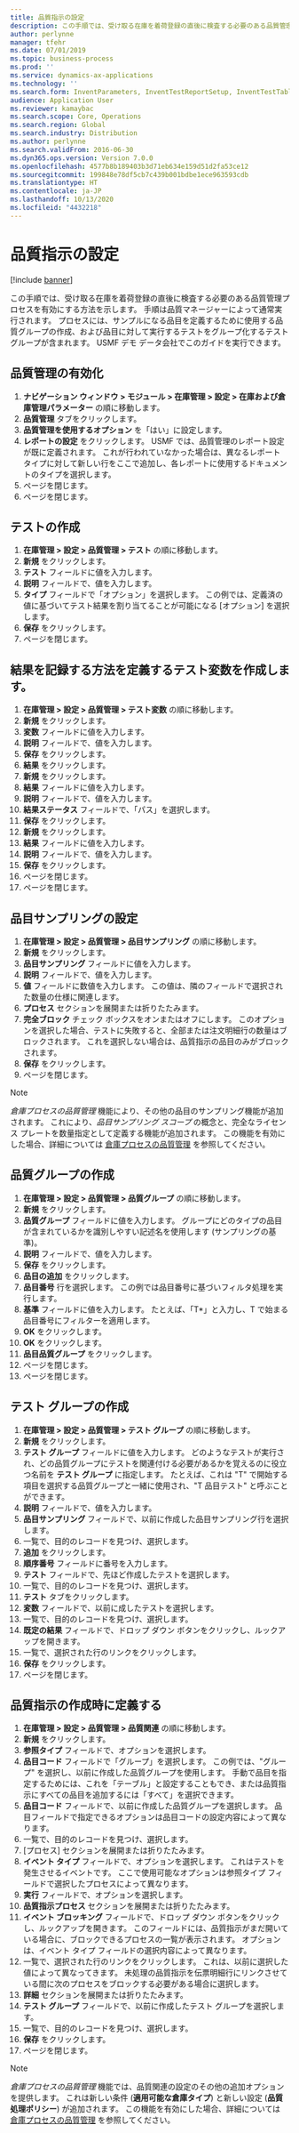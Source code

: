 ```yaml
---
title: 品質指示の設定
description: この手順では、受け取る在庫を着荷登録の直後に検査する必要のある品質管理プロセスを有効にする方法を示します。
author: perlynne
manager: tfehr
ms.date: 07/01/2019
ms.topic: business-process
ms.prod: ''
ms.service: dynamics-ax-applications
ms.technology: ''
ms.search.form: InventParameters, InventTestReportSetup, InventTestTable, DefaultDashboard, InventTestVariable, InventTestVariableOutcome, InventItemSampling, InventTestQualityGroup, InventTestItemQualityGroupAdd, SysQueryForm, InventTestItemQualityGroup, InventTestGroup, InventTestAssociationTable
audience: Application User
ms.reviewer: kamaybac
ms.search.scope: Core, Operations
ms.search.region: Global
ms.search.industry: Distribution
ms.author: perlynne
ms.search.validFrom: 2016-06-30
ms.dyn365.ops.version: Version 7.0.0
ms.openlocfilehash: 4577b8b189403b3d71eb634e159d51d2fa53ce12
ms.sourcegitcommit: 199848e78df5cb7c439b001bdbe1ece963593cdb
ms.translationtype: HT
ms.contentlocale: ja-JP
ms.lasthandoff: 10/13/2020
ms.locfileid: "4432218"
---
```

# <a name="set-up-quality-orders"></a>品質指示の設定

[!include [banner](../../includes/banner.md)]

この手順では、受け取る在庫を着荷登録の直後に検査する必要のある品質管理プロセスを有効にする方法を示します。 手順は品質マネージャーによって通常実行されます。 プロセスには、サンプルになる品目を定義するために使用する品質グループの作成、および品目に対して実行するテストをグループ化するテスト グループが含まれます。 USMF デモ データ会社でこのガイドを実行できます。


## <a name="enable-quality-management"></a>品質管理の有効化
1. **ナビゲーション ウィンドウ > モジュール > 在庫管理 > 設定 > 在庫および倉庫管理パラメーター** の順に移動します。
2. **品質管理** タブをクリックします。
3. **品質管理を使用するオプション** を「はい」に設定します。
4. **レポートの設定** をクリックします。 USMF では、品質管理のレポート設定が既に定義されます。 これが行われていなかった場合は、異なるレポート タイプに対して新しい行をここで追加し、各レポートに使用するドキュメントのタイプを選択します。  
5. ページを閉じます。
6. ページを閉じます。

## <a name="create-a-test"></a>テストの作成
1. **在庫管理 > 設定 > 品質管理 > テスト** の順に移動します。
2. **新規** をクリックします。
3. **テスト** フィールドに値を入力します。
4. **説明** フィールドで、値を入力します。
5. **タイプ** フィールドで「オプション」を選択します。 この例では、定義済の値に基づいてテスト結果を割り当てることが可能になる [オプション] を選択します。  
6. **保存** をクリックします。
7. ページを閉じます。

## <a name="create-test-variables-to-define-the-way-test-results-are-recorded"></a>結果を記録する方法を定義するテスト変数を作成します。
1. **在庫管理 > 設定 > 品質管理 > テスト変数** の順に移動します。
2. **新規** をクリックします。
3. **変数** フィールドに値を入力します。
4. **説明** フィールドで、値を入力します。
5. **保存** をクリックします。
6. **結果** をクリックします。
7. **新規** をクリックします。
8. **結果** フィールドに値を入力します。
9. **説明** フィールドで、値を入力します。
10. **結果ステータス** フィールドで、「パス」を選択します。
11. **保存** をクリックします。
12. **新規** をクリックします。
13. **結果** フィールドに値を入力します。
14. **説明** フィールドで、値を入力します。
15. **保存** をクリックします。
16. ページを閉じます。
17. ページを閉じます。

## <a name="set-up-item-sampling"></a>品目サンプリングの設定
1. **在庫管理 > 設定 > 品質管理 > 品目サンプリング** の順に移動します。
2. **新規** をクリックします。
3. **品目サンプリング** フィールドに値を入力します。
4. **説明** フィールドで、値を入力します。
5. **値** フィールドに数値を入力します。 この値は、隣のフィールドで選択された数量の仕様に関連します。  
6. **プロセス** セクションを展開または折りたたみます。
7. **完全ブロック** チェック ボックスをオンまたはオフにします。 このオプションを選択した場合、テストに失敗すると、全部または注文明細行の数量はブロックされます。 これを選択しない場合は、品質指示の品目のみがブロックされます。  
8. **保存** をクリックします。
9. ページを閉じます。

> [!NOTE]
> *倉庫プロセスの品質管理* 機能により、その他の品目のサンプリング機能が追加されます。 これにより、*品目サンプリング スコープ* の概念と、完全なライセンス プレートを数量指定として定義する機能が追加されます。 この機能を有効にした場合、詳細については [倉庫プロセスの品質管理](../quality-management-for-warehouses-processes.md) を参照してください。

## <a name="create-a-quality-group"></a>品質グループの作成
1. **在庫管理 > 設定 > 品質管理 > 品質グループ** の順に移動します。
2. **新規** をクリックします。
3. **品質グループ** フィールドに値を入力します。 グループにどのタイプの品目が含まれているかを識別しやすい記述名を使用します (サンプリングの基準)。  
4. **説明** フィールドで、値を入力します。
5. **保存** をクリックします。
6. **品目の追加** をクリックします。
7. **品目番号** 行を選択します。 この例では品目番号に基づいフィルタ処理を実行します。  
8. **基準** フィールドに値を入力します。 たとえば、「T*」と入力し、T で始まる品目番号にフィルターを適用します。  
9. **OK** をクリックします。
10. **OK** をクリックします。
11. **品目品質グループ** をクリックします。
12. ページを閉じます。
13. ページを閉じます。

## <a name="create-a-test-group"></a>テスト グループの作成
1. **在庫管理 > 設定 > 品質管理 > テスト グループ** の順に移動します。
2. **新規** をクリックします。
3. **テスト グループ** フィールドに値を入力します。 どのようなテストが実行され、どの品質グループにテストを関連付ける必要があるかを覚えるのに役立つ名前を **テスト グループ** に指定します。 たとえば、これは "T" で開始する項目を選択する品質グループと一緒に使用され、"T 品目テスト" と呼ぶことができます。  
4. **説明** フィールドで、値を入力します。
5. **品目サンプリング** フィールドで、以前に作成した品目サンプリング行を選択します。
6. 一覧で、目的のレコードを見つけ、選択します。
7. **追加** をクリックします。
8. **順序番号** フィールドに番号を入力します。
9. **テスト** フィールドで、先ほど作成したテストを選択します。
10. 一覧で、目的のレコードを見つけ、選択します。
11. **テスト** タブをクリックします。
12. **変数** フィールドで、以前に成したテストを選択します。
13. 一覧で、目的のレコードを見つけ、選択します。
14. **既定の結果** フィールドで、ドロップ ダウン ボタンをクリックし、ルックアップを開きます。
15. 一覧で、選択された行のリンクをクリックします。
16. **保存** をクリックします。
17. ページを閉じます。

## <a name="define-when-quality-orders-will-be-created"></a>品質指示の作成時に定義する
1. **在庫管理 > 設定 > 品質管理 > 品質関連** の順に移動します。
2. **新規** をクリックします。
3. **参照タイプ** フィールドで、オプションを選択します。
4. **品目コード** フィールドで「グループ」を選択します。 この例では、"グループ" を選択し、以前に作成した品質グループを使用します。 手動で品目を指定するためには、これを「テーブル」と設定することもでき、または品質指示にすべての品目を追加するには「すべて」を選択できます。  
5. **品目コード** フィールドで、以前に作成した品質グループを選択します。 品目フィールドで指定できるオプションは品目コードの設定内容によって異なります。  
6. 一覧で、目的のレコードを見つけ、選択します。
7. [プロセス] セクションを展開または折りたたみます。
8. **イベント タイプ** フィールドで、オプションを選択します。 これはテストを発生させるイベントです。 ここで使用可能なオプションは参照タイプ フィールドで選択したプロセスによって異なります。  
9. **実行** フィールドで、オプションを選択します。
10. **品質指示プロセス** セクションを展開または折りたたみます。
11. **イベント ブロッキング** フィールドで、ドロップ ダウン ボタンをクリックし、ルックアップを開きます。 このフィールドには、品質指示がまだ開いている場合に、ブロックできるプロセスの一覧が表示されます。 オプションは、イベント タイプ フィールドの選択内容によって異なります。  
12. 一覧で、選択された行のリンクをクリックします。 これは、以前に選択した値によって異なってきます。 未処理の品質指示を伝票明細行にリンクさせている間に次のプロセスをブロックする必要がある場合に選択します。  
13. **詳細** セクションを展開または折りたたみます。
14. **テスト グループ** フィールドで、以前に作成したテスト グループを選択します。
15. 一覧で、目的のレコードを見つけ、選択します。
16. **保存** をクリックします。
17. ページを閉じます。

> [!NOTE]
> *倉庫プロセスの品質管理* 機能では、品質関連の設定のその他の追加オプションを提供します。 これは新しい条件 (**適用可能な倉庫タイプ**) と新しい設定 (**品質処理ポリシー**) が追加されます。 この機能を有効にした場合、詳細については [倉庫プロセスの品質管理](../quality-management-for-warehouses-processes.md) を参照してください。
